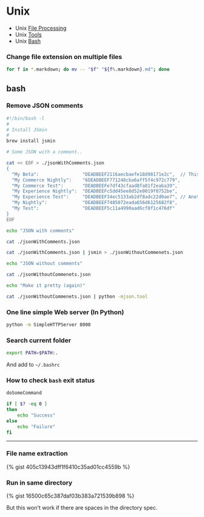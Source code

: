 # Unix

 * Unix [File Processing](./unix.file_processing.md)
 * Unix [Tools](./unix.tools.md)
 * Unix [Bash](./unix.bash.md)




### Change file extension on multiple files

```bash
for f in *.markdown; do mv -- "$f" "${f%.markdown}.md"; done
```

## bash

### Remove JSON comments

```bash
#!/bin/bash -l
#
# Install JSmin
#
brew install jsmin

# Some JSON with a comment..

cat << EOF > ./jsonWithComments.json
{
  "My Beta":                "DEADBEEF2116aecbaefe18d98171e2c",  // This is a comment
  "My Commerce Nightly":    "6DEADBEEF771248cba6aff5f4c972c779",
  "My Commerce Test":       "DEADBEEFe7df43cfaad8fa81f2eaba39",
  "My Experience Nightly":  "DEADBEEFc5dd45ee8d52e0019f0752be",
  "My Experience Test":     "DEADBEEF34ec5133ab2df8adc22d0ae7", // Another (Illegal) comment
  "My Nightly":             "DEADBEEF7485072eada656d6125682f8",
  "My Test":                "DEADBEEF5c11a4990aad6cf8f1c476df"
}
EOF

echo "JSON with comments"

cat ./jsonWithComments.json

cat ./jsonWithComments.json | jsmin > ./jsonWithoutCommenets.json

echo "JSON without comments"

cat ./jsonWithoutCommenets.json

echo "Make it pretty (again)"

cat ./jsonWithoutCommenets.json | python -mjson.tool 
```

### One line simple Web server (In Python)

```bash
python -m SimpleHTTPServer 8000
```

### Search current folder

```bash
export PATH=$PATH:.
```

And add to `~/.bashrc`

### How to check `bash` exit status

```bash
doSomeCommand

if [ $? -eq 0 ]
then
	echo "Success"
else
	echo "Failure"
fi
```

----

### File name extraction

{% gist 405c13943dff1f6410c35ad01cc4559b %}


### Run in same directory

{% gist 16500c65c387daf03b383a721539b898 %}

But this won't work if there are spaces in the directory spec.
